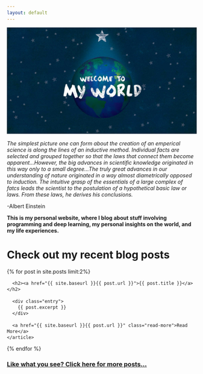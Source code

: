 ```yaml
---
layout: default
---
```


![](/images/welcome_to_my_world.jpg)

*The simplest picture one can form about the creation of an emperical science is along the lines of an inductive method.
Individual facts are selected and grouped together so that the laws that connect them become apparent...However, the big advances
in scientific knowledge originated in this way only to a small degree...The truly great advances in our understanding of nature originated
in a way almost diametrically opposed to induction. The intuitive grasp of the essentials of a large complex of fatcs leads the scientist
to the postulation of a hypothetical basic law or laws. From these laws, he derives his conclusions.*

-Albert Einstein

**This is my personal website, where I blog about stuff involving programming and deep learning, my personal insights on the world, and my life experiences.**


# Check out my recent blog posts

<div class="posts">
  {% for post in site.posts limit:2%}
    <article class="post">

      <h2><a href="{{ site.baseurl }}{{ post.url }}">{{ post.title }}</a></h2>

      <div class="entry">
        {{ post.excerpt }}
      </div>

      <a href="{{ site.baseurl }}{{ post.url }}" class="read-more">Read More</a>
    </article>
  {% endfor %}
</div>

<h3><a href="\blog" class="read-more">Like what you see? Click here for more posts...</a><h3>